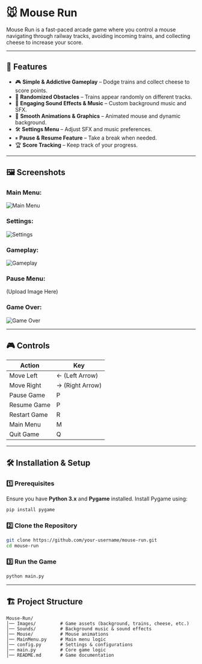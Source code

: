 # 🐭 Mouse Run

Mouse Run is a fast-paced arcade game where you control a mouse navigating through railway tracks, avoiding incoming trains, and collecting cheese to increase your score.

---

## 📌 Features

- 🎮 **Simple & Addictive Gameplay** – Dodge trains and collect cheese to score points.
- 🚄 **Randomized Obstacles** – Trains appear randomly on different tracks.
- 🎵 **Engaging Sound Effects & Music** – Custom background music and SFX.
- 🎨 **Smooth Animations & Graphics** – Animated mouse and dynamic background.
- 🛠 **Settings Menu** – Adjust SFX and music preferences.
- ⏸ **Pause & Resume Feature** – Take a break when needed.
- 🏆 **Score Tracking** – Keep track of your progress.

---

## 🖼 Screenshots

### Main Menu:
![Main Menu](https://github.com/user-attachments/assets/651ff20b-5e4d-42ee-b1a7-19d5cdcc50b5)

### Settings:
![Settings](https://github.com/user-attachments/assets/dbf44e54-c0a6-4622-9ef5-c6c070e6ea16)

### Gameplay:
![Gameplay](https://github.com/user-attachments/assets/fed67957-2a47-45e5-aca0-344e13a6dba6)

### Pause Menu:
(Upload Image Here)

### Game Over:
![Game Over](https://github.com/user-attachments/assets/0f59342d-e20f-4a38-aea1-580c6910de8e)

---

## 🎮 Controls

| Action        | Key |
|--------------|-----|
| Move Left    | ← (Left Arrow) |
| Move Right   | → (Right Arrow) |
| Pause Game   | P |
| Resume Game  | P |
| Restart Game | R |
| Main Menu    | M |
| Quit Game    | Q |

---

## 🛠 Installation & Setup

### 1️⃣ Prerequisites
Ensure you have **Python 3.x** and **Pygame** installed. Install Pygame using:
```bash
pip install pygame
```

### 2️⃣ Clone the Repository
```bash
git clone https://github.com/your-username/mouse-run.git
cd mouse-run
```

### 3️⃣ Run the Game
```bash
python main.py
```

---

## 🏗 Project Structure
```
Mouse-Run/
│── Images/         # Game assets (background, trains, cheese, etc.)
│── Sounds/         # Background music & sound effects
│── Mouse/          # Mouse animations
│── MainMenu.py     # Main menu logic
│── config.py       # Settings & configurations
│── main.py         # Core game logic
│── README.md       # Game documentation
```
